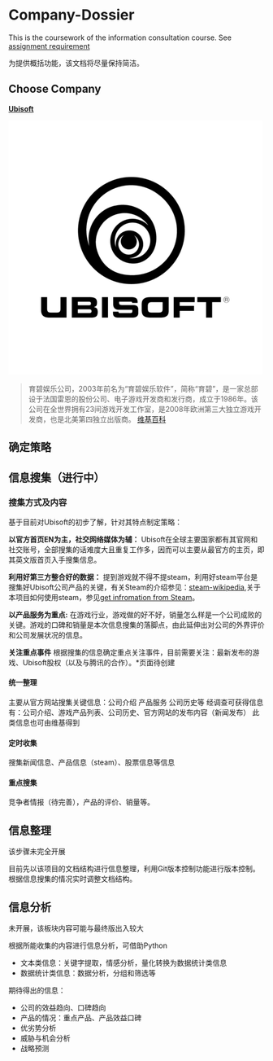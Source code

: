 # Company-Dossier

This is the coursework of the information consultation course. See [assignment requirement](  /Company%20Dossier%20Building.md)

为提供概括功能，该文档将尽量保持简洁。

## Choose Company

**[Ubisoft](http://www.ubisoft.com)**

![Ubisoft Logo](src/ubisoftlogo.png)

> 育碧娱乐公司，2003年前名为“育碧娱乐软件”，简称“育碧”，是一家总部设于法国雷恩的股份公司、电子游戏开发商和发行商，成立于1986年。该公司在全世界拥有23间游戏开发工作室，是2008年欧洲第三大独立游戏开发商，也是北美第四独立出版商。 [维基百科](https://zh.wikipedia.org/zh-cn/%E8%82%B2%E7%A2%A7)

## 确定策略


## 信息搜集（进行中）

### 搜集方式及内容

基于目前对Ubisoft的初步了解，针对其特点制定策略：

**以官方首页EN为主，社交网络媒体为辅：** Ubisoft在全球主要国家都有其官网和社交账号，全部搜集的话难度大且重复工作多，因而可以主要从最官方的主页，即其英文版首页入手搜集信息。

**利用好第三方整合好的数据：** 提到游戏就不得不提steam，利用好steam平台是搜集好Ubisoft公司产品的关键，有关Steam的介绍参见：[steam-wikipedia](https://zh.wikipedia.org/zh-cn/Steam),关于本项目如何使用steam，参见[get infromation from Steam](/get%20infromation%20from%20Steam.md)。

**以产品服务为重点:** 在游戏行业，游戏做的好不好，销量怎么样是一个公司成败的关键。游戏的口碑和销量是本次信息搜集的落脚点，由此延伸出对公司的外界评价和公司发展状况的信息。

**关注重点事件** 根据搜集的信息确定重点关注事件，目前需要关注：最新发布的游戏、Ubisoft股权（以及与腾讯的合作）。*页面待创建

#### 统一整理

主要从官方网站搜集关键信息：公司介绍 产品服务 公司历史等
经调查可获得信息有：公司介绍、游戏产品列表、公司历史、官方网站的发布内容（新闻发布）
此类信息也可由维基得到

#### 定时收集

搜集新闻信息、产品信息（steam）、股票信息等信息

#### 重点搜集

竞争者情报（待完善），产品的评价、销量等。

## 信息整理

该步骤未完全开展

目前先以该项目的文档结构进行信息整理，利用Git版本控制功能进行版本控制。根据信息搜集的情况实时调整文档结构。

## 信息分析

未开展，该板块内容可能与最终版出入较大

根据所能收集的内容进行信息分析，可借助Python

- 文本类信息：关键字提取，情感分析，量化转换为数据统计类信息
- 数据统计类信息：数据分析，分组和筛选等

期待得出的信息：

- 公司的效益趋向、口碑趋向
- 产品的情况：重点产品、产品效益口碑
- 优劣势分析
- 威胁与机会分析
- 战略预测
